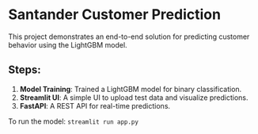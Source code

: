# Santander Customer Prediction

This project demonstrates an end-to-end solution for predicting customer behavior using the LightGBM model.

## Steps:
1. **Model Training**: Trained a LightGBM model for binary classification.
2. **Streamlit UI**: A simple UI to upload test data and visualize predictions.
3. **FastAPI**: A REST API for real-time predictions.

To run the model:
 `streamlit run app.py`

